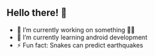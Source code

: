 ### <h2> Hello there! 👋 </h2>


- 🔭 I’m currently working on something 🤷‍♂️
- 🌱 I’m currently learning android development
- ⚡ Fun fact: Snakes can predict earthquakes
